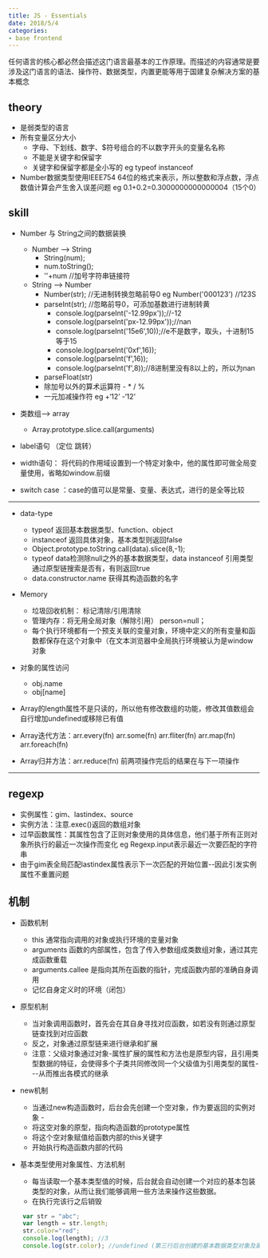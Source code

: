 ```yaml
---
title: JS - Essentials
date: 2018/5/4
categories:
- base frontend
---
```

 任何语言的核心都必然会描述这门语言最基本的工作原理。而描述的内容通常是要涉及这门语言的语法、操作符、数据类型，内置更能等用于国建复杂解决方案的基本概念
## theory
+ 是弱类型的语言
+ 所有变量区分大小
    - 字母、下划线、数字、$符号组合的不以数字开头的变量名名称
    - 不能是关键字和保留字
    - 关键字和保留字都是全小写的 eg typeof instanceof
+ Number数据类型使用IEEE754 64位的格式来表示，所以整数和浮点数，浮点数值计算会产生舍入误差问题    eg 0.1+0.2=0.3000000000000004（15个0）

## skill
+ Number 与 String之间的数据装换
    - Number --> String
        - String(num);
        - num.toString();
        - ''+num //加号字符串链接符
    - String --> Number
        - Number(str);  //无进制转换忽略前导0 eg Number('000123') //123S
        - parseInt(str); //忽略前导0，可添加基数进行进制转黄    
            - console.log(parseInt('-12.99px'));//-12
			- console.log(parseInt('px-12.99px'));//nan
			- console.log(parseInt('15e6',10));//e不是数字，取头，十进制15等于15
			- console.log(parseInt('0xf',16));
			- console.log(parseInt('f',16));
			- console.log(parseInt('f',8));//8进制里没有8以上的，所以为nan
        - parseFloat(str)
        - 除加号以外的算术运算符 - * / % 
        - 一元加减操作符   eg +‘12’   -‘12’

+ 类数组--> array
    - Array.prototype.slice.call(arguments)

+ label语句 （定位 跳转）

+ width语句： 将代码的作用域设置到一个特定对象中，他的属性即可做全局变量使用，省略如window.前缀

+ switch case ：case的值可以是常量、变量、表达式，进行的是全等比较

-------
+ data-type
    - typeof 返回基本数据类型、function、object
    - instanceof 返回具体对象，基本类型则返回false
    - Object.prototype.toString.call(data).slice(8,-1); 
    - typeof data检测除null之外的基本数据类型，data instanceof 引用类型 通过原型链搜索是否有，有则返回true
    - data.constructor.name    获得其构造函数的名字

+ Memory
    - 垃圾回收机制： 标记清除/引用清除
    - 管理内存：将无用全局对象（解除引用） person=null；
    - 每个执行环境都有一个预支关联的变量对象，环境中定义的所有变量和函数都保存在这个对象中（在文本浏览器中全局执行环境被认为是window对象

+ 对象的属性访问
    - obj.name
    - obj[name]

+ Array的length属性不是只读的，所以他有修改数组的功能，修改其值数组会自行增加undefined或移除已有值

+ Array迭代方法：arr.every(fn) arr.some(fn) arr.fliter(fn) arr.map(fn) arr.foreach(fn)

+ Array归并方法：arr.reduce(fn) 前两项操作完后的结果在与下一项操作
------
## regexp
+ 实例属性：gim、lastindex、source
+ 实例方法：注意.exec()返回的数组对象
+ 过早函数属性：其属性包含了正则对象使用的具体信息，他们基于所有正则对象所执行的最近一次操作而变化 eg Regexp.input表示最近一次要匹配的字符串
+ 由于gim表全局匹配lastindex属性表示下一次匹配的开始位置--因此引发实例属性不重置问题

## 机制
+ 函数机制
    - this  通常指向调用的对象或执行环境的变量对象
    - arguments 函数的内部属性，包含了传入参数组成类数组对象，通过其完成函数重载
    - arguments.callee 是指向其所在函数的指针，完成函数内部的准确自身调用
    - 记忆自身定义时的环境（闭包）

+ 原型机制
    - 当对象调用函数时，首先会在其自身寻找对应函数，如若没有则通过原型链查找到对应函数
    - 反之，对象通过原型链来进行继承和扩展
    - 注意：父级对象通过对象-属性扩展的属性和方法也是原型内容，且引用类型数据的特征，会使得多个子类共同修改同一个父级值为引用类型的属性---从而推出各模式的继承

+ new机制
    - 当通过new构造函数时，后台会先创建一个空对象，作为要返回的实例对象 - 
    - 将这空对象的原型，指向构造函数的prototype属性
    - 将这个空对象赋值给函数内部的this关键字
    - 开始执行构造函数内部的代码

+ 基本类型使用对象属性、方法机制
    - 每当读取一个基本类型值的时候，后台就会自动创建一个对应的基本包装类型的对象，从而让我们能够调用一些方法来操作这些数据。
    - 在执行完该行之后销毁

```js
    var str = "abc";
    var length = str.length;
    str.color="red";
    console.log(length); //3
    console.log(str.color); //undefined (第三行后台创建的基本数据类型对象及属性，在执行完该行时已被销毁。此处新创建的无赋值)
```


